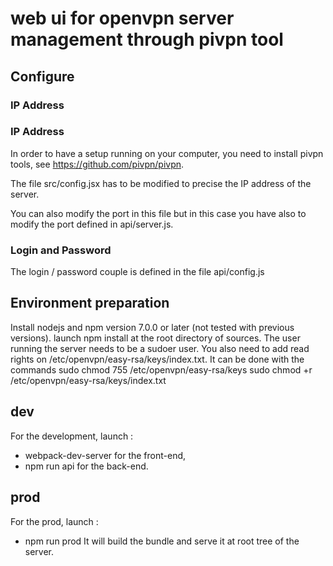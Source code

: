 # web ui for openvpn server management through pivpn tool

## Configure
### IP Address

### IP Address
In order to have a setup running on your computer, you need to install pivpn
tools, see https://github.com/pivpn/pivpn.

The file src/config.jsx has to be modified to precise the IP address of the
server.

You can also modify the port in this file but in this case you have also to
modify the port defined in api/server.js.
### Login and Password
The login / password couple is defined in the file api/config.js

## Environment preparation
Install nodejs and npm version 7.0.0 or later (not tested with previous
  versions).
launch npm install at the root directory of sources.
The user running the server needs to be a sudoer user.
You also need to add read rights on /etc/openvpn/easy-rsa/keys/index.txt.
It can be done with the commands
 sudo chmod 755 /etc/openvpn/easy-rsa/keys
 sudo chmod +r /etc/openvpn/easy-rsa/keys/index.txt

## dev
For the development, launch :
* webpack-dev-server for the front-end,
* npm run api for the back-end.

## prod
For the prod, launch :
* npm run prod
It will build the bundle and serve it at root tree of the server.
